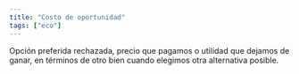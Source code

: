 ```yaml
---
title: "Costo de oportunidad"
tags: ["eco"]
---
```

Opción preferida rechazada, precio que pagamos o utilidad que dejamos de ganar, en términos de otro bien cuando elegimos otra alternativa posible.